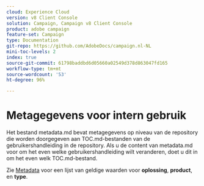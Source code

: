 ```yaml
---
cloud: Experience Cloud
version: v8 Client Console
solution: Campaign, Campaign v8 Client Console
product: adobe campaign
feature-set: Campaign
type: Documentation
git-repo: https://github.com/AdobeDocs/campaign.nl-NL
mini-toc-levels: 2
index: true
source-git-commit: 61798baddbd6d05660a02549d378d863047fd165
workflow-type: tm+mt
source-wordcount: '53'
ht-degree: 96%

---
```



# Metagegevens voor intern gebruik

Het bestand metadata.md bevat metagegevens op niveau van de repository die worden doorgegeven aan TOC.md-bestanden van de gebruikershandleiding in de repository. Als u de content van metadata.md voor om het even welke gebruikershandleiding wilt veranderen, doet u dit in om het even welk TOC.md-bestand.

Zie [Metadata](https://experienceleague.adobe.com/docs/authoring-guide-exl/using/editing/user-guide-setup/metadata.html) voor een lijst van geldige waarden voor **oplossing**, **product**, en **type**.
